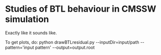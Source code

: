 # Studies of BTL behaviour in CMSSW simulation

Exactly like it sounds like. 

To get plots, do:
python drawBTLresidual.py --inputDir=input/path --pattern='input pattern' --output=output.root
